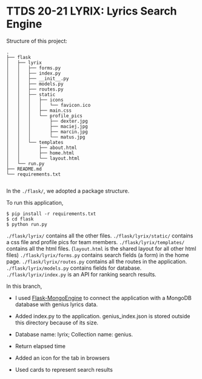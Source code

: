 # TTDS 20-21 LYRIX: Lyrics Search Engine

Structure of this project:

```
.
├── flask
│   ├── lyrix
│   │   ├── forms.py
│   │   ├── index.py
│   │   ├── __init__.py
│   │   ├── models.py
│   │   ├── routes.py
│   │   ├── static
│   │   │   ├── icons
│   │   │   │   └── favicon.ico
│   │   │   ├── main.css
│   │   │   └── profile_pics
│   │   │       ├── dexter.jpg
│   │   │       ├── maciej.jpg
│   │   │       ├── marcin.jpg
│   │   │       └── matus.jpg
│   │   └── templates
│   │       ├── about.html
│   │       ├── home.html
│   │       └── layout.html
│   └── run.py
├── README.md
└── requirements.txt


```

In the `./flask/`, we adopted a package structure.

To run this application,

```
$ pip install -r requirements.txt
$ cd flask
$ python run.py
```
`./flask/lyrix/` contains all the other files. `./flask/lyrix/static/` contains a css file and profile pics for team members. `./flask/lyrix/templates/` contains all the html files.
(`layout.html` is the shared layout for all other html files) `./flask/lyrix/forms.py` contains search fields (a form) in the home page. 
`./flask/lyrix/routes.py` contains all the routes in the application. `./flask/lyrix/models.py` contains fields for database. `./flask/lyrix/index.py` is an API for ranking search results.

In this branch,
* I used [Flask-MongoEngine](http://docs.mongoengine.org/projects/flask-mongoengine/en/latest/) to connect the application 
  with a MongoDB database with genius lyrics data. 
  
* Added index.py to the application. genius_index.json is stored outside this directory because of its size.
* Database name: lyrix; Collection name: genius.
* Return elapsed time 
* Added an icon for the tab in browsers
* Used cards to represent search results

